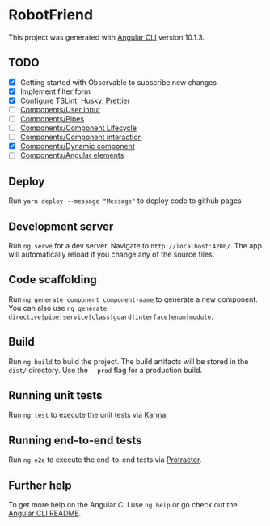 # RobotFriend

This project was generated with [Angular CLI](https://github.com/angular/angular-cli) version 10.1.3.

## TODO

- [x] Getting started with Observable to subscribe new changes
- [x] Implement filter form
- [x] [Configure TSLint, Husky, Prettier](https://www.daptontechnologies.com/angular-prettier-husky/)
- [ ] [Components/User input](https://angular.io/guide/user-input)
- [ ] [Components/Pipes](https://angular.io/guide/pipes)
- [ ] [Components/Component Lifecycle](https://angular.io/guide/lifecycle-hooks)
- [ ] [Components/Component interaction](https://angular.io/guide/component-interaction)
- [x] [Components/Dynamic component](https://angular.io/guide/dynamic-component-loader)
- [ ] [Components/Angular elements](https://angular.io/guide/elements)

## Deploy

Run `yarn deploy --message "Message"` to deploy code to github pages

## Development server

Run `ng serve` for a dev server. Navigate to `http://localhost:4200/`. The app will automatically reload if you change any of the source files.

## Code scaffolding

Run `ng generate component component-name` to generate a new component. You can also use `ng generate directive|pipe|service|class|guard|interface|enum|module`.

## Build

Run `ng build` to build the project. The build artifacts will be stored in the `dist/` directory. Use the `--prod` flag for a production build.

## Running unit tests

Run `ng test` to execute the unit tests via [Karma](https://karma-runner.github.io).

## Running end-to-end tests

Run `ng e2e` to execute the end-to-end tests via [Protractor](http://www.protractortest.org/).

## Further help

To get more help on the Angular CLI use `ng help` or go check out the [Angular CLI README](https://github.com/angular/angular-cli/blob/master/README.md).
